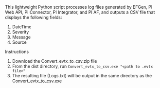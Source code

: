 This lightweight Python script processes log files generated by EFGen, PI Web API, PI Connector, PI Integrator, and PI AF, and outputs a CSV file that displays the following fields:
1. DateTime
2. Severity
3. Message
4. Source

Instructions
1. Download the Convert_evtx_to_csv.zip file
2. From the dist directory, run `Convert_evtx_to_csv.exe "<path to .evtx file>"`
5. The resulting file (Logs.txt) will be output in the same directory as the Convert_evtx_to_csv.exe